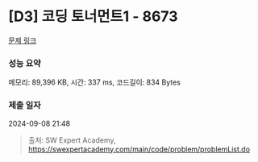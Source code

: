 # [D3] 코딩 토너먼트1 - 8673 

[문제 링크](https://swexpertacademy.com/main/code/problem/problemDetail.do?contestProbId=AW2Jldrqlo4DFASu) 

### 성능 요약

메모리: 89,396 KB, 시간: 337 ms, 코드길이: 834 Bytes

### 제출 일자

2024-09-08 21:48



> 출처: SW Expert Academy, https://swexpertacademy.com/main/code/problem/problemList.do